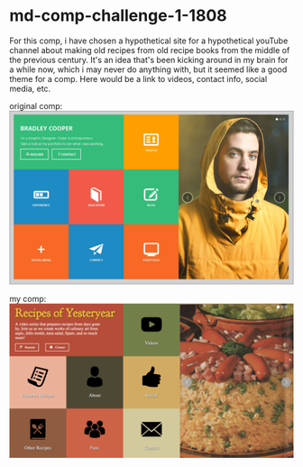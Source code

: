 # md-comp-challenge-1-1808

For this comp, i have chosen a hypothetical site for a hypothetical youTube channel about making old recipes from old recipe books from the middle of the previous century. It's an idea that's been kicking around in my brain for a while now, which i may never do anything with, but it seemed like a good theme for a comp. Here would be a link to videos, contact info, social media, etc. 

original comp: 
![comp-challenge](https://github.com/mike-duke/md-comp-challenge-1-1808/blob/master/images/static-comp-challenge-1.jpg)

my comp: 
![my-comp](https://github.com/mike-duke/md-comp-challenge-1-1808/blob/master/images/md-comp-challenge-1-screenshot.png)
